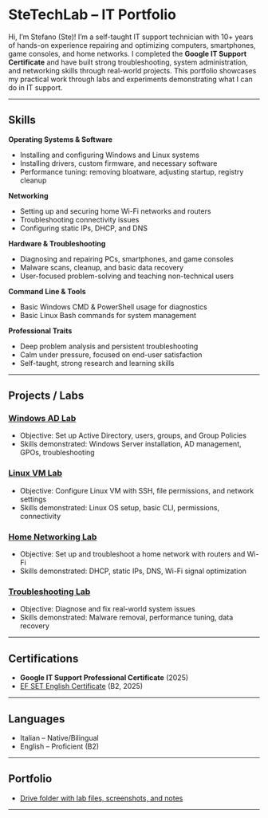 # SteTechLab – IT Portfolio

Hi, I’m Stefano (Ste)! I’m a self-taught IT support technician with 10+ years of hands-on experience repairing and optimizing computers, smartphones, game consoles, and home networks. I completed the **Google IT Support Certificate** and have built strong troubleshooting, system administration, and networking skills through real-world projects. This portfolio showcases my practical work through labs and experiments demonstrating what I can do in IT support.

---

## Skills

**Operating Systems & Software**
- Installing and configuring Windows and Linux systems
- Installing drivers, custom firmware, and necessary software
- Performance tuning: removing bloatware, adjusting startup, registry cleanup

**Networking**
- Setting up and securing home Wi-Fi networks and routers
- Troubleshooting connectivity issues
- Configuring static IPs, DHCP, and DNS

**Hardware & Troubleshooting**
- Diagnosing and repairing PCs, smartphones, and game consoles
- Malware scans, cleanup, and basic data recovery
- User-focused problem-solving and teaching non-technical users

**Command Line & Tools**
- Basic Windows CMD & PowerShell usage for diagnostics
- Basic Linux Bash commands for system management

**Professional Traits**
- Deep problem analysis and persistent troubleshooting
- Calm under pressure, focused on end-user satisfaction
- Self-taught, strong research and learning skills

---

## Projects / Labs

### [Windows AD Lab](Projects/Windows-AD-Lab/README.md)
- Objective: Set up Active Directory, users, groups, and Group Policies
- Skills demonstrated: Windows Server installation, AD management, GPOs, troubleshooting

### [Linux VM Lab](Projects/Linux-VM-Lab/README.md)
- Objective: Configure Linux VM with SSH, file permissions, and network settings
- Skills demonstrated: Linux OS setup, basic CLI, permissions, connectivity

### [Home Networking Lab](Projects/Networking-Lab/README.md)
- Objective: Set up and troubleshoot a home network with routers and Wi-Fi
- Skills demonstrated: DHCP, static IPs, DNS, Wi-Fi signal optimization

### [Troubleshooting Lab](Projects/Troubleshooting-Lab/README.md)
- Objective: Diagnose and fix real-world system issues
- Skills demonstrated: Malware removal, performance tuning, data recovery

---

## Certifications
- **Google IT Support Professional Certificate** (2025)  
- [EF SET English Certificate](https://www.efset.org/) (B2, 2025)  

---

## Languages
- Italian – Native/Bilingual  
- English – Proficient (B2)  

---

## Portfolio
- [Drive folder with lab files, screenshots, and notes](https://drive.google.com/drive/folders/1iOL1VOD1c_tl4xP1MKZqRJIgWkPHJnMD?usp=sharing)

---


